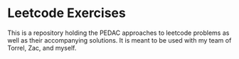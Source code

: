 # Leetcode Exercises #

This is a repository holding the PEDAC approaches to leetcode problems as well
as their accompanying solutions. It is meant to be used with my team of Torrel,
Zac, and myself.
